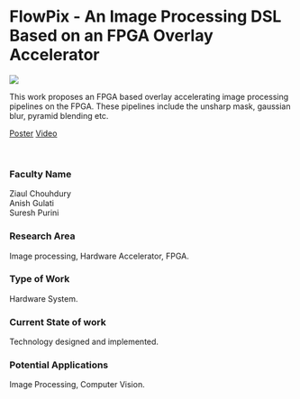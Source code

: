 # FlowPix - An Image Processing DSL Based on an FPGA Overlay Accelerator

![](https://i.imgur.com/1Qg1hBE.png)

This work proposes an FPGA based overlay accelerating image processing pipelines on the FPGA. These pipelines include the unsharp mask, gaussian blur, pyramid blending etc.

[Poster](05.%20FlowPix%20-%20An%20Image%20Processing%20DSL%20Based%20on%20an%20FPGA%20Overlay%20Accelerator.pdf)
[Video](https://youtu.be/wx4EX5nvNb8)

<br>


### Faculty Name

Ziaul Chouhdury<br>
Anish Gulati<br>
Suresh Purini


### Research Area

Image processing, Hardware Accelerator, FPGA.


### Type of Work

Hardware System.


### Current State of work

Technology designed and implemented.


### Potential Applications

Image Processing, Computer Vision.
